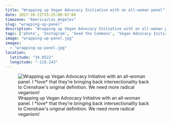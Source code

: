 ```yaml
---
title: "Wrapping up Vegan Advocacy Initiative with an all-woman panel"
date: 2017-10-21T15:25:00-07:00
timezone: "America/Los_Angeles"
slug: "wrapping-up-panel"
description: "Wrapping up Vegan Advocacy Initiative with an all-woman panel. I *love* that they're bringing back intersectionality back to Crenshaw's  original definition. We need more radical veganism!"
tags: ['photo', 'Instagram', 'Seed the Commons', 'Vegan Advocacy Initiative']
image: "wrapping-up-panel.jpg"
images:
  - "wrapping-up-panel.jpg"
location:
  latitude: "34.0522"
  longitude: "-118.243"
---
```

<figure>
  <img src="/media/wrapping-up-panel/wrapping-up-panel.jpg" alt="Wrapping up Vegan Advocacy Initiative with an all-woman panel. I *love* that they’re bringing back intersectionality back to Crenshaw's  original definition. We need more radical veganism!">
  <figcaption>Wrapping up Vegan Advocacy Initiative with an all-woman panel. I *love* that they’re bringing back intersectionality back to Crenshaw's  original definition. We need more radical veganism!</figcaption>
</figure>